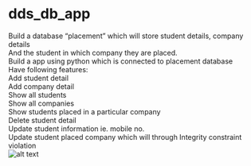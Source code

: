 # dds_db_app<br/>
Build a database “placement” which will store student details, company details<br/>
And the student in which company they are placed.<br/>
Build a app using python which is connected to placement database<br/>
Have following features:<br/>
Add student detail<br/>
Add company detail<br/>
Show all students<br/>
Show all companies<br/>
Show students placed in a particular company<br/>
Delete student detail<br/>
Update student information ie. mobile no.<br/>
Update student placed company which will through Integrity constraint violation<br/>
![alt text](https://github.com/prakharepo/dds_db_app/app_snippet.JPG?raw=true)
